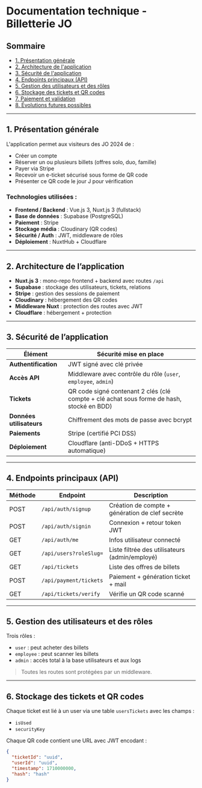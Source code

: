 # Documentation technique - Billetterie JO

## Sommaire
- [1. Présentation générale](#1-présentation-générale)
- [2. Architecture de l'application](#2-architecture-de-lapplication)
- [3. Sécurité de l'application](#3-sécurité-de-lapplication)
- [4. Endpoints principaux (API)](#4-endpoints-principaux-api)
- [5. Gestion des utilisateurs et des rôles](#5-gestion-des-utilisateurs-et-des-rôles)
- [6. Stockage des tickets et QR codes](#6-stockage-des-tickets-et-qr-codes)
- [7. Paiement et validation](#7-paiement-et-validation)
- [8. Évolutions futures possibles](#8-évolutions-futures-possibles)

---

## 1. Présentation générale

L'application permet aux visiteurs des JO 2024 de :
- Créer un compte
- Réserver un ou plusieurs billets (offres solo, duo, famille)
- Payer via Stripe
- Recevoir un e-ticket sécurisé sous forme de QR code
- Présenter ce QR code le jour J pour vérification

### Technologies utilisées :
- **Frontend / Backend** : Vue.js 3, Nuxt.js 3 (fullstack)
- **Base de données** : Supabase (PostgreSQL)
- **Paiement** : Stripe
- **Stockage média** : Cloudinary (QR codes)
- **Sécurité / Auth** : JWT, middleware de rôles
- **Déploiement** : NuxtHub + Cloudflare

---

## 2. Architecture de l’application

- **Nuxt.js 3** : mono-repo frontend + backend avec routes `/api`
- **Supabase** : stockage des utilisateurs, tickets, relations
- **Stripe** : gestion des sessions de paiement
- **Cloudinary** : hébergement des QR codes
- **Middleware Nuxt** : protection des routes avec JWT
- **Cloudflare** : hébergement + protection

---

## 3. Sécurité de l’application

| Élément              | Sécurité mise en place |
|----------------------|------------------------|
| **Authentification** | JWT signé avec clé privée |
| **Accès API**        | Middleware avec contrôle du rôle (`user`, `employee`, `admin`) |
| **Tickets**          | QR code signé contenant 2 clés (clé compte + clé achat sous forme de hash, stocké en BDD) |
| **Données utilisateurs** | Chiffrement des mots de passe avec bcrypt |
| **Paiements**        | Stripe (certifié PCI DSS) |
| **Déploiement**      | Cloudflare (anti-DDoS + HTTPS automatique) |

---

## 4. Endpoints principaux (API)

| Méthode | Endpoint                 | Description |
|---------|--------------------------|-------------|
| POST    | `/api/auth/signup`       | Création de compte + génération de clef secrète |
| POST    | `/api/auth/signin`       | Connexion + retour token JWT |
| GET     | `/api/auth/me`           | Infos utilisateur connecté |
| GET     | `/api/users?roleSlug=`   | Liste filtrée des utilisateurs (admin/employé) |
| GET     | `/api/tickets`           | Liste des offres de billets |
| POST    | `/api/payment/tickets`   | Paiement + génération ticket + mail |
| GET     | `/api/tickets/verify`    | Vérifie un QR code scanné |

---

## 5. Gestion des utilisateurs et des rôles

Trois rôles :
- `user` : peut acheter des billets
- `employee` : peut scanner les billets
- `admin` : accès total à la base utilisateurs et aux logs

> Toutes les routes sont protégées par un middleware.

---

## 6. Stockage des tickets et QR codes

Chaque ticket est lié à un user via une table `usersTickets` avec les champs :
- `isUsed`
- `securityKey`

Chaque QR code contient une URL avec JWT encodant :

```json
{
  "ticketId": "uuid",
  "userId": "uuid",
  "timestamp": 1710000000,
  "hash": "hash"
}
